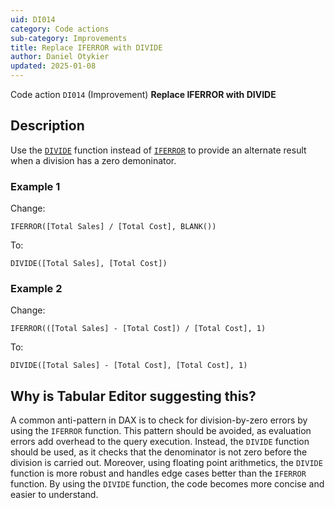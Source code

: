 ```yaml
---
uid: DI014
category: Code actions
sub-category: Improvements
title: Replace IFERROR with DIVIDE
author: Daniel Otykier
updated: 2025-01-08
---
```


Code action `DI014` (Improvement) **Replace IFERROR with DIVIDE**

## Description

Use the [`DIVIDE`](https://dax.guide/DIVIDE) function instead of [`IFERROR`](https://dax.guide/IFERROR) to provide an alternate result when a division has a zero demoninator.

### Example 1

Change:
```dax
IFERROR([Total Sales] / [Total Cost], BLANK())
```
To:
```dax
DIVIDE([Total Sales], [Total Cost])
```

### Example 2

Change:
```dax
IFERROR(([Total Sales] - [Total Cost]) / [Total Cost], 1)
```
To:
```dax
DIVIDE([Total Sales] - [Total Cost], [Total Cost], 1)
```

## Why is Tabular Editor suggesting this?

A common anti-pattern in DAX is to check for division-by-zero errors by using the `IFERROR` function. This pattern should be avoided, as evaluation errors add overhead to the query execution. Instead, the `DIVIDE` function should be used, as it checks that the denominator is not zero before the division is carried out. Moreover, using floating point arithmetics, the `DIVIDE` function is more robust and handles edge cases better than the `IFERROR` function. By using the `DIVIDE` function, the code becomes more concise and easier to understand.